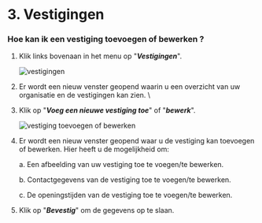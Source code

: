 # 3. Vestigingen

### Hoe kan ik een vestiging toevoegen of bewerken ?

1.  Klik links bovenaan in het menu op "**_Vestigingen_**".

    <img src="https://raw.githubusercontent.com/teamforus/manuals/master/img/manual-aanbieder-vestigingen.png" alt="vestigingen">

1.  Er wordt een nieuw venster geopend waarin u een overzicht van uw organisatie en de vestigingen kan zien. \

1.  Klik op "**_Voeg een nieuwe vestiging toe_**" of "**_bewerk_**".

    <img src="https://raw.githubusercontent.com/teamforus/manuals/master/img/manual-aanbieder-vestiging-bewerk.png" alt="vestiging toevoegen of bewerken">

1.  Er wordt een nieuw venster geopend waar u de vestiging kan toevoegen of bewerken. Hier heeft u de mogelijkheid om:

    a.  Een afbeelding van uw vestiging toe te voegen/te bewerken.

    b.  Contactgegevens van de vestiging toe te voegen/te bewerken.

    c.  De openingstijden van de vestiging toe te voegen/te bewerken.

1.  Klik op "**_Bevestig_**" om de gegevens op te slaan.
